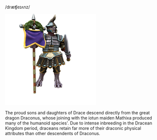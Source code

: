 /dræʧeɪʌnz/

![](../../_assets/species/dracean.png)

The proud sons and daughters of Drace descend directly from the great dragon Draconus, whose joining with the iotun maiden Mathixa produced many of the humanoid species'. Due to intense inbreeding in the Dracean Kingdom period, draceans retain far more of their draconic physical attributes than other descendents of Draconus.